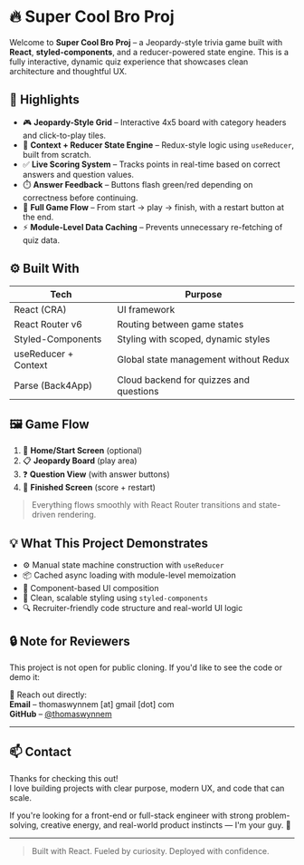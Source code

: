 # 🔥 Super Cool Bro Proj

Welcome to **Super Cool Bro Proj** – a Jeopardy-style trivia game built with **React**, **styled-components**, and a reducer-powered state engine. This is a fully interactive, dynamic quiz experience that showcases clean architecture and thoughtful UX.

## 🎯 Highlights

- 🎮 **Jeopardy-Style Grid** – Interactive 4x5 board with category headers and click-to-play tiles.
- 🧠 **Context + Reducer State Engine** – Redux-style logic using `useReducer`, built from scratch.
- ✅ **Live Scoring System** – Tracks points in real-time based on correct answers and question values.
- ⏱️ **Answer Feedback** – Buttons flash green/red depending on correctness before continuing.
- 🔁 **Full Game Flow** – From start → play → finish, with a restart button at the end.
- ⚡ **Module-Level Data Caching** – Prevents unnecessary re-fetching of quiz data.

## ⚙️ Built With

| Tech               | Purpose                                      |
|--------------------|----------------------------------------------|
| React (CRA)        | UI framework                                 |
| React Router v6    | Routing between game states                  |
| Styled-Components  | Styling with scoped, dynamic styles          |
| useReducer + Context | Global state management without Redux      |
| Parse (Back4App)   | Cloud backend for quizzes and questions      |

## 🖼️ Game Flow

1. 🧭 **Home/Start Screen** (optional)
2. 📋 **Jeopardy Board** (play area)
3. ❓ **Question View** (with answer buttons)
4. 🏁 **Finished Screen** (score + restart)

> Everything flows smoothly with React Router transitions and state-driven rendering.

## 💡 What This Project Demonstrates

- ⚙️ Manual state machine construction with `useReducer`
- 📦 Cached async loading with module-level memoization
- 🧱 Component-based UI composition
- 💅 Clean, scalable styling using `styled-components`
- 🔍 Recruiter-friendly code structure and real-world UI logic

## 🔒 Note for Reviewers

This project is not open for public cloning. If you'd like to see the code or demo it:

📩 Reach out directly:  
**Email** – thomaswynnem [at] gmail [dot] com  
**GitHub** – [@thomaswynnem](https://github.com/thomaswynnem)

---

## 📫 Contact

Thanks for checking this out!  
I love building projects with clear purpose, modern UX, and code that can scale.

If you're looking for a front-end or full-stack engineer with strong problem-solving, creative energy, and real-world product instincts — I'm your guy. 👊

---

> Built with React. Fueled by curiosity. Deployed with confidence.
